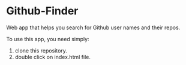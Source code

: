 # Github-Finder
Web app that helps you search for Github user names and their repos.


To use this app, you need simply:
1) clone this repository.
2) double click on index.html file.
